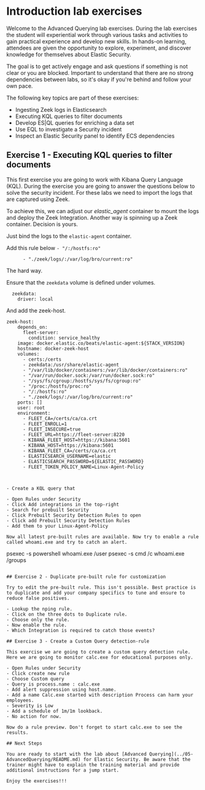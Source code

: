 # Introduction lab exercises

Welcome to the Advanced Querying lab exercises. During the lab exercises the student will experiential work through various tasks and activities to gain practical experience and develop new skills. In hands-on learning, attendees are given the opportunity to explore, experiment, and discover knowledge for themselves about Elastic Security.

The goal is to get actively engage and ask questions if something is not clear or you are blocked. Important to understand that there are no strong dependencies between labs, so it's okay if you're behind and follow your own pace.

The following key topics are part of these exercises:

- Ingesting Zeek logs in Elasticsearch
- Executing KQL queries to filter documents
- Develop ES|QL queries for enriching a data set
- Use EQL to investigate a Security incident
- Inspect an Elastic Security panel to identify ECS dependencies

## Exercise 1 - Executing KQL queries to filter documents

This first exercise you are going to work with Kibana Query Language (KQL). During the exercise you are going to answer the questions below to solve the security incident. For these labs we need to import the logs that are captured using Zeek.

To achieve this, we can adjust our *elastic_agent* container to mount the logs and deploy the Zeek Integration. Another way is spinning up a Zeek container. Decision is yours.

Just bind the logs to the `elastic-agent` container.

Add this rule below `- "/:/hostfs:ro"`
```
      - "./zeek/logs/:/var/log/bro/current:ro"
```

The hard way.

Ensure that the `zeekdata` volume is defined under volumes.

```
  zeekdata:
    driver: local
```

And add the zeek-host.

```
zeek-host:
    depends_on:
      fleet-server:
        condition: service_healthy
    image: docker.elastic.co/beats/elastic-agent:${STACK_VERSION}
    hostname: docker-zeek-host
    volumes:
      - certs:/certs
      - zeekdata:/usr/share/elastic-agent
      - "/var/lib/docker/containers:/var/lib/docker/containers:ro"
      - "/var/run/docker.sock:/var/run/docker.sock:ro"
      - "/sys/fs/cgroup:/hostfs/sys/fs/cgroup:ro"
      - "/proc:/hostfs/proc:ro"
      - "/:/hostfs:ro"
      - "./zeek/logs/:/var/log/bro/current:ro"
    ports: []
    user: root
    environment:
      - FLEET_CA=/certs/ca/ca.crt
      - FLEET_ENROLL=1
      - FLEET_INSECURE=true
      - FLEET_URL=https://fleet-server:8220
      - KIBANA_FLEET_HOST=https://kibana:5601
      - KIBANA_HOST=https://kibana:5601
      - KIBANA_FLEET_CA=/certs/ca/ca.crt
      - ELASTICSEARCH_USERNAME=elastic
      - ELASTICSEARCH_PASSWORD=${ELASTIC_PASSWORD}
      - FLEET_TOKEN_POLICY_NAME=Linux-Agent-Policy
``` 


```


- Create a KQL query that 

- Open Rules under Security
- Click Add integrations in the top-right
- Search for prebuilt Security
- Click Prebuilt Security Detection Rules to open
- Click add Prebuilt Security Detection Rules
- Add them to your Linux-Agent-Policy

Now all latest pre-built rules are available. Now try to enable a rule called whoami.exe and try to catch an alert.

```
psexec -s powershell whoami.exe /user
psexec -s cmd /c whoami.exe /groups 
```

## Exercise 2 - Duplicate pre-built rule for customization

Try to edit the pre-built rule. This isn't possible. Best practice is to duplicate and add your company specifics to tune and ensure to reduce false positives.

- Lookup the nping rule.
- Click on the three dots to Duplicate rule.
- Choose only the rule.
- Now enable the rule.
- Which Integration is required to catch those events?

## Exercise 3 - Create a Custom Query detection-rule

This exercise we are going to create a custom query detection rule. Here we are going to monitor calc.exe for educational purposes only.

- Open Rules under Security
- Click create new rule
- Choose Custom query
- Query is process.name : calc.exe
- Add alert suppression using host.name.
- Add a name Calc.exe started with description Process can harm your employees.
- Severity is Low
- Add a schedule of 1m/1m lookback.
- No action for now.

Now do a rule preview. Don't forget to start calc.exe to see the results.

## Next Steps

You are ready to start with the lab about [Advanced Querying](../05-AdvancedQuerying/README.md) for Elastic Security. Be aware that the trainer might have to explain the training material and provide additional instructions for a jump start.

Enjoy the exercises!!!